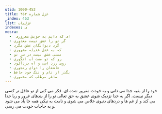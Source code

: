 ```yaml
---
utid: 1000-453
title: غزل شماره ۴۵۳
_index: 453
list: غزلیات
indexes: ی
mesra:
  - ‌ ای که دایم به خویش مغروری
  - گر تو را عشق نیست معذوری
  - گرد دیوانگان عشق مگرد
  - که به عقل عقیله مشهوری
  - مستی عشق نیست در سر تو
  - رو که تو مست آب انگوری
  - روی زرد است و آه دردآلود
  - عاشقان را دوای رنجوری
  - بگذر از نام و ننگ خود حافظ
  - ساغر می‌طلب که مخموری
---
```

خود را از بقیه جدا می دانی و به خودت مغرور شده ای. فکر می کنی از تو عاقل تر کسی دیگر نیست، اگر به خدا نزدیک شوی عشق به حق تعالی تو را از بندهای غرور و ریا جدا می کند و از غم ها و دردهای دنیوی خلاص می شوی و نامت به نیکی همه جا یاد می شود و به حاجات خودت می رسی.
